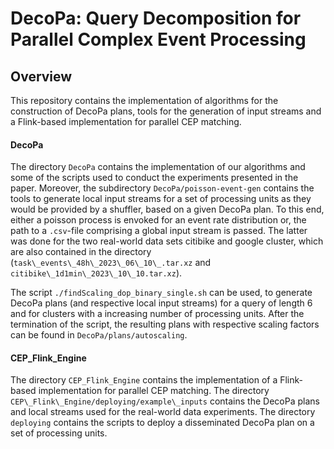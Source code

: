 # DecoPa: Query Decomposition for Parallel Complex Event Processing

## Overview

This repository contains the implementation of algorithms for the construction of DecoPa plans, tools for the generation of input streams and a Flink-based implementation for parallel CEP matching.


#### DecoPa

The directory `DecoPa` contains the implementation of our algorithms and some of the scripts used to conduct the experiments presented in the paper.
Moreover, the subdirectory `DecoPa/poisson-event-gen` contains the tools to generate local input streams for a set of processing units as they would be provided by a shuffler, based on a given DecoPa plan.
To this end, either a poisson process is envoked for an event rate distribution or, the path to a `.csv`-file comprising a global input stream is passed. The latter was done for the two real-world data sets citibike and google cluster, which are also contained in the directory (`task\_events\_48h\_2023\_06\_10\_.tar.xz` and `citibike\_1d1min\_2023\_10\_10.tar.xz`).

The script `./findScaling_dop_binary_single.sh` can be used, to generate DecoPa plans (and respective local input streams) for a query of length 6 and for clusters with a increasing number of processing units. After the termination of the script, the resulting plans with respective scaling factors can be found in  `DecoPa/plans/autoscaling`. 


#### CEP_Flink_Engine

The directory `CEP_Flink_Engine` contains the implementation of a Flink-based implementation for parallel CEP matching. The directory `CEP\_Flink\_Engine/deploying/example\_inputs` contains the DecoPa plans and local streams used for the real-world data experiments. The directory `deploying` contains the scripts to deploy a disseminated DecoPa plan on a set of processing units.


